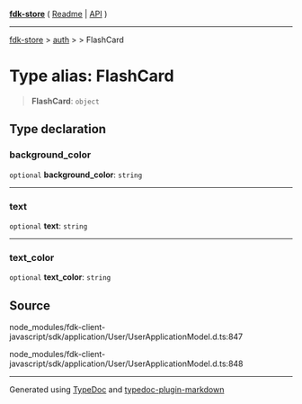 [**fdk-store**](../../../README.md) ( [Readme](../../../README.md) \| [API](../../../API.md) )

---

[fdk-store](../../../API.md) > [auth](../../README.md) > [<internal>](../README.md) > FlashCard

# Type alias: FlashCard

> **FlashCard**: `object`

## Type declaration

### background_color

`optional` **background_color**: `string`

---

### text

`optional` **text**: `string`

---

### text_color

`optional` **text_color**: `string`

## Source

node_modules/fdk-client-javascript/sdk/application/User/UserApplicationModel.d.ts:847

node_modules/fdk-client-javascript/sdk/application/User/UserApplicationModel.d.ts:848

---

Generated using [TypeDoc](https://typedoc.org/) and [typedoc-plugin-markdown](https://www.npmjs.com/package/typedoc-plugin-markdown)
